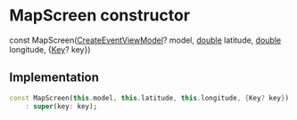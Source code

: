 


# MapScreen constructor






const
MapScreen([CreateEventViewModel](../../view_model_after_auth_view_models_event_view_models_create_event_view_model/CreateEventViewModel-class.md)? model, [double](https://api.flutter.dev/flutter/dart-core/double-class.html) latitude, [double](https://api.flutter.dev/flutter/dart-core/double-class.html) longitude, \{[Key](https://api.flutter.dev/flutter/foundation/Key-class.html)? key})





## Implementation

```dart
const MapScreen(this.model, this.latitude, this.longitude, {Key? key})
    : super(key: key);
```







